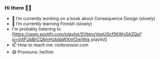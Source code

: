 ### Hi there 👋🏿

- 🔭 I’m currently working on a book about Consequence Design (slowly)
- 🌱 I’m currently learning Finnish (slowly)
-    I'm probably listening to [https://open.spotify.com/playlist/5VbtnzVepU0cf5KWySAZQa?si=04FUbBrCQ6mHzbdaWXmf2w|this playlist]
- 📫 How to reach me: ronbronson.com
- 😄 Pronouns: he/him
<!-- - ⚡ Fun fact: -->


